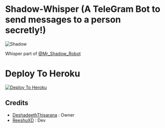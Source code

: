 # Shadow-Whisper (A TeleGram Bot to send messages to a person secretly!)

![Shadow](https://telegra.ph/file/cfc30564ae32f55b27aa5.jpg)

Whisper part of [@Mr_Shadow_Robot](https://t.me/Mr_Shadow_Robot)

# Deploy To Heroku

[![Deploy To Heroku](https://www.herokucdn.com/deploy/button.svg)](https://heroku.com/deploy?template=https://github.com/deshadeeth-thisarana/Shadow-Whisper)

## Credits
- [DeshadeethThisarana](https://github.com/deshadeeth-thisarana) : Owner
- [ReeshuXD](https://github.com/Reeshuxd) : Dev

